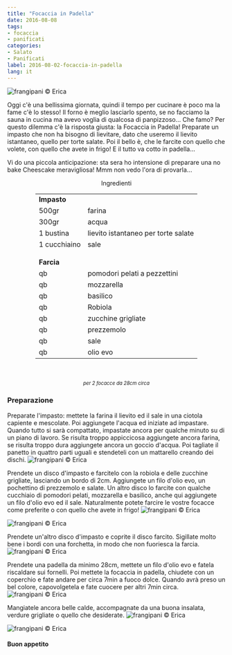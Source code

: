 ```yaml
---
title: "Focaccia in Padella"
date: 2016-08-08
tags:
- focaccia
- panificati
categories:
- Salato
- Panificati
label: 2016-08-02-focaccia-in-padella
lang: it
---
```

![](header.jpg "frangipani © Erica")

Oggi c'è una bellissima giornata, quindi il tempo per cucinare è poco ma la fame c'è lo stesso! Il forno è meglio lasciarlo spento, se no facciamo la sauna in cucina ma avevo voglia di qualcosa di panpizzoso... Che famo? Per questo dilemma c'è la risposta giusta: la Focaccia in Padella! Preparate un impasto che non ha bisogno di lievitare, dato che useremo il lievito istantaneo, quello per torte salate. Poi il bello è, che le farcite con quello che volete, con quello che avete in frigo! E il tutto va cotto in padella...

Vi do una piccola anticipazione: sta sera ho intensione di preparare una no bake Cheescake meravigliosa! Mmm non vedo l'ora di provarla...

<div id="wrapper" style="text-align: center">
  <div id="yourdiv" style="display: inline-block;">
    <div class="ingredients">
      <div class="ingredients-title">Ingredienti</div>
      <table>
        <tbody>
          <tr>
            <td colspan="2"><b>Impasto</b></td>
          </tr>
          <tr>
            <td>500gr</td>
            <td>farina</td>
          </tr>
          <tr>
            <td>300gr</td>
            <td>acqua</td>
          </tr>
          <tr>
            <td>1 bustina</td>
            <td>lievito istantaneo per torte salate</td>
          </tr>
          <tr>
            <td>1 cucchiaino</td>
            <td>sale</td>
          </tr>
          <tr style="height: 15px;"></tr>
          <tr>          
            <td colspan="2"><b>Farcia</b></td>
          </tr>      
          <tr>
            <td>qb</td>
            <td>pomodori pelati a pezzettini</td>
          </tr>
          <tr>
            <td>qb</td>
            <td>mozzarella</td>
          </tr>
          <tr>
            <td>qb</td>
            <td>basilico</td>
          </tr>
          <tr>
            <td>qb</td>
            <td>Robiola</td>
          </tr>
          <tr>
            <td>qb</td>
            <td>zucchine grigliate</td>
          </tr>
          <tr>
            <td>qb</td>
            <td>prezzemolo</td>
          </tr>
          <tr>
            <td>qb</td>
            <td>sale</td>
          </tr>
          <tr>
            <td>qb</td>
            <td>olio evo</td>       
          </tr>
        </tbody>
      </table>
      <br></br>
      <i class="pull-right" style="font-size: 80%;">per 2 focacce da 28cm circa</i>
    </div>
  </div>
</div>


<h3>
  <font color="grey">
    <i class="fa fa-cogs"></i>
  </font> Preparazione
</h3>

Preparate l'impasto: mettete la farina il lievito ed il sale in una ciotola capiente e mescolate. Poi aggiungete l'acqua ed iniziate ad impastare. Quando tutto si sarà compattato, impastate ancora per qualche minuto su di un piano di lavoro. Se risulta troppo appiccicosa aggiungete ancora farina, se risulta troppo dura aggiungete ancora un goccio d'acqua. Poi tagliate il panetto in quattro parti uguali e stendeteli con un mattarello creando dei dischi.
![](impasto.jpg "frangipani © Erica")

Prendete un disco d'impasto e farcitelo con la robiola e delle zucchine grigliate, lasciando un bordo di 2cm. Aggiungete un filo d'olio evo, un pochettino di prezzemolo e salate. Un altro disco lo farcite con qualche cucchiaio di pomodori pelati, mozzarella e basilico, anche qui aggiungete un filo d'olio evo ed il sale. Naturalmente potete farcire le vostre focacce come preferite o con quello che avete in frigo!
![](robiolazucchine.jpg "frangipani © Erica")

![](pomodoromozzarella.jpg "frangipani © Erica")

Prendete un'altro disco d'impasto e coprite il disco farcito. Sigillate molto bene i bordi con una forchetta, in modo che non fuoriesca la farcia.
![](chiusa.jpg "frangipani © Erica")

Prendete una padella da minimo 28cm, mettete un filo d'olio evo e fatela riscaldare sui fornelli. Poi mettete la focaccia in padella, chiudete con un coperchio e fate andare per circa 7min a fuoco dolce. Quando avrà preso un bel colore, capovolgetela e fate cuocere per altri 7min circa.
![](padella.jpg "frangipani © Erica")

Mangiatele ancora belle calde, accompagnate da una buona insalata, verdure grigliate o quello che desiderate.
![](risultato1.jpg "frangipani © Erica")

![](risultato2.jpg "frangipani © Erica")


<h4>Buon appetito
  <font color="red">
    <i class="fa fa-smile-o"></i>
  </font>
</h4>

